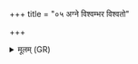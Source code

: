+++
title = "०५ अग्ने विश्वम्भर विश्वतो"

+++
<details><summary>मूलम् (GR)</summary>

अग्ने विश्वंभर विश्वतो मा पाहि स्वाहा ॥
</details>
